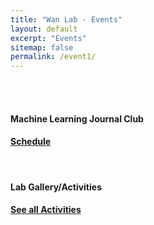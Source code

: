 ```yaml
---
title: "Wan Lab - Events"
layout: default
excerpt: "Events"
sitemap: false
permalink: /event1/
---
```

<br>
<br>
<div id="eventid" class="col-sm-6" >
	<div class="well">
	<h4>Machine Learning Journal Club</h4>
	<h4><a href="{{ site.url }}{{ site.baseurl }}/event">Schedule</a></h4>
		</div>
</div>
<br>
<div id="activityid" class="col-sm-6" >
	<div class="well">
	<h4>Lab Gallery/Activities</h4>
	<h4><a href="{{ site.url }}{{ site.baseurl }}/activity">See all Activities</a></h4>
		</div>
</div>
